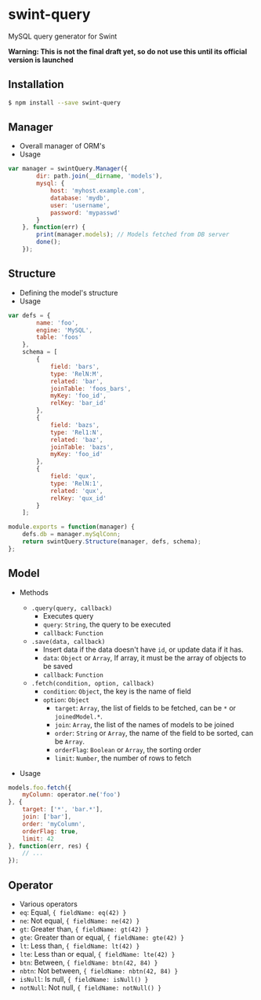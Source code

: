 # swint-query
MySQL query generator for Swint

**Warning: This is not the final draft yet, so do not use this until its official version is launched**

## Installation
```sh
$ npm install --save swint-query
```

## Manager
* Overall manager of ORM's
* Usage
```javascript
var manager = swintQuery.Manager({
		dir: path.join(__dirname, 'models'),
		mysql: {
			host: 'myhost.example.com',
			database: 'mydb',
			user: 'username',
			password: 'mypasswd'
		}
	}, function(err) {
		print(manager.models); // Models fetched from DB server
		done();
	});
```

## Structure
* Defining the model's structure
* Usage
```javascript
var defs = {
		name: 'foo',
		engine: 'MySQL',
		table: 'foos'
	},
	schema = [
		{
			field: 'bars',
			type: 'RelN:M',
			related: 'bar',
			joinTable: 'foos_bars',
			myKey: 'foo_id',
			relKey: 'bar_id'
		},
		{
			field: 'bazs',
			type: 'Rel1:N',
			related: 'baz',
			joinTable: 'bazs',
			myKey: 'foo_id'
		},
		{
			field: 'qux',
			type: 'RelN:1',
			related: 'qux',
			relKey: 'qux_id'
		}
	];

module.exports = function(manager) {
	defs.db = manager.mySqlConn;
	return swintQuery.Structure(manager, defs, schema);
};
```

## Model
* Methods
  * `.query(query, callback)`
    * Executes query
    * `query`: `String`, the query to be executed
    * `callback`: `Function`
  * `.save(data, callback)`
    * Insert data if the data doesn't have `id`, or update data if it has.
    * `data`: `Object` or `Array`, If array, it must be the array of objects to be saved
    * `callback`: `Function`
  * `.fetch(condition, option, callback)`
    * `condition`: `Object`, the key is the name of field
    * `option`: `Object`
      * `target`: `Array`, the list of fields to be fetched, can be `*` or `joinedModel.*`.
      * `join`: `Array`, the list of the names of models to be joined
      * `order`: `String` or `Array`, the name of the field to be sorted, can be `Array`.
      * `orderFlag`: `Boolean` or `Array`, the sorting order
      * `limit`: `Number`, the number of rows to fetch

* Usage
```javascript
models.foo.fetch({
	myColumn: operator.ne('foo')
}, {
	target: ['*', 'bar.*'],
	join: ['bar'],
	order: 'myColumn',
	orderFlag: true,
	limit: 42
}, function(err, res) {
	// ...
});
```

## Operator
* Various operators
* `eq`: Equal, `{ fieldName: eq(42) }`
* `ne`: Not equal, `{ fieldName: ne(42) }`
* `gt`: Greater than, `{ fieldName: gt(42) }`
* `gte`: Greater than or equal, `{ fieldName: gte(42) }`
* `lt`: Less than, `{ fieldName: lt(42) }`
* `lte`: Less than or equal, `{ fieldName: lte(42) }`
* `btn`: Between, `{ fieldName: btn(42, 84) }`
* `nbtn`: Not between, `{ fieldName: nbtn(42, 84) }`
* `isNull`: Is null, `{ fieldName: isNull() }`
* `notNull`: Not null, `{ fieldName: notNull() }`
